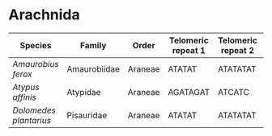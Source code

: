 # Arachnida

| Species | Family | Order | Telomeric repeat 1 | Telomeric repeat 2 | Data type |
| -- | --- | --- | --- | --- | --- |
| *Amaurobius ferox* | Amaurobiidae | Araneae | ATATAT | ATATATAT | pacbio |
| *Atypus affinis* | Atypidae | Araneae | AGATAGAT | ATCATC | pacbio |
| *Dolomedes plantarius* | Pisauridae | Araneae | ATATAT | ATATATAT | assembly |
